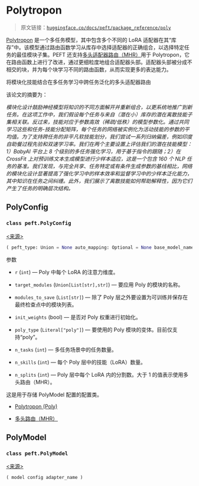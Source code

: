 # Polytropon

> 原文链接：[`huggingface.co/docs/peft/package_reference/poly`](https://huggingface.co/docs/peft/package_reference/poly)

[Polytropon](https://hf.co/papers/2202.13914) 是一个多任务模型，其中包含多个不同的 LoRA 适配器在其“库存”中。该模型通过路由函数学习从库存中选择适配器的正确组合，以选择特定任务的最佳模块子集。PEFT 还支持[多头适配器路由（MHR）](https://hf.co/papers/2211.03831)用于 Polytropon，它在路由函数上进行了改进，通过更细粒度地组合适配器头部。适配器头部被分成不相交的块，并为每个块学习不同的路由函数，从而实现更多的表达能力。

将模块化技能结合在多任务学习中跨任务泛化的多头适配器路由

该论文的摘要为：

*模块化设计鼓励神经模型将知识的不同方面解开并重新组合，以更系统地推广到新任务。在这项工作中，我们假设每个任务与来自（潜在小）库存的潜在离散技能子集相关联。反过来，技能对应于参数高效（稀疏/低秩）的模型参数化。通过共同学习这些和任务-技能分配矩阵，每个任务的网络被实例化为活动技能的参数的平均值。为了支持跨任务的非平凡软技能划分，我们尝试一系列归纳偏差，例如印度自助餐过程先验和双速学习率。我们在两个主要设置上评估我们的潜在技能模型：1）BabyAI 平台上 8 个级别的多任务强化学习，用于基于指令的跟随；2）在 CrossFit 上对预训练文本生成模型进行少样本适应，这是一个包含 160 个 NLP 任务的基准。我们发现，与完全共享、任务特定或有条件生成参数的基线相比，网络的模块化设计显著提高了强化学习中的样本效率和监督学习中的少样本泛化能力，其中知识在任务之间纠缠。此外，我们展示了离散技能如何帮助解释性，因为它们产生了任务的明确层次结构。*

## PolyConfig

### `class peft.PolyConfig`

[<来源>](https://github.com/huggingface/peft/blob/v0.8.2/src/peft/tuners/poly/config.py#L22)

```py
( peft_type: Union = None auto_mapping: Optional = None base_model_name_or_path: Optional = None revision: Optional = None task_type: Union = None inference_mode: bool = False r: int = 8 target_modules: Union = None modules_to_save: Optional = None init_weights: bool = True poly_type: Literal = 'poly' n_tasks: int = 1 n_skills: int = 4 n_splits: int = 1 )
```

参数

+   `r` (`int`) — Poly 中每个 LoRA 的注意力维度。

+   `target_modules` (`Union[List[str],str]`) — 要应用 Poly 的模块的名称。

+   `modules_to_save` (`List[str]`) — 除了 Poly 层之外要设置为可训练并保存在最终检查点中的模块列表。

+   `init_weights` (bool) — 是否对 Poly 权重进行初始化。

+   `poly_type` (`Literal["poly"]`) — 要使用的 Poly 模块的变体。目前仅支持“poly”。

+   `n_tasks` (`int`) — 多任务场景中的任务数量。

+   `n_skills` (`int`) — 每个 Poly 层中的技能（LoRA）数量。

+   `n_splits` (`int`) — Poly 层中每个 LoRA 内的分割数。大于 1 的值表示使用多头路由（MHR）。

这是用于存储 PolyModel 配置的配置类。

+   [Polytropon (Poly)](https://arxiv.org/abs/2202.13914)

+   [多头路由（MHR）](https://arxiv.org/abs/2211.03831)

## PolyModel

### `class peft.PolyModel`

[<来源>](https://github.com/huggingface/peft/blob/v0.8.2/src/peft/tuners/poly/model.py#L33)

```py
( model config adapter_name )
```
